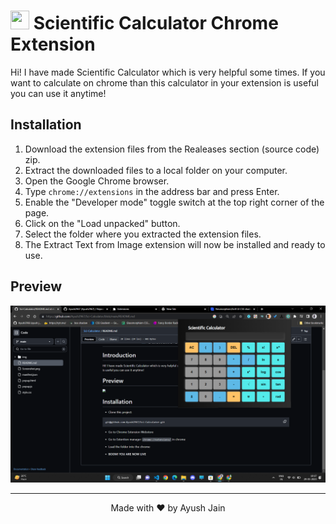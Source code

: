 <h1 ><img src="/img/favicon.png" width="30" height="30"> Scientific Calculator Chrome Extension</h1>


Hi! I have made Scientific Calculator which is very helpful some times. If you want to calculate on chrome than this calculator in your extension is useful you can use it anytime!

 ## Installation
1. Download the extension files from the Realeases section (source code) zip.
2. Extract the downloaded files to a local folder on your computer.
3. Open the Google Chrome browser.
4. Type `chrome://extensions` in the address bar and press Enter.
5. Enable the "Developer mode" toggle switch at the top right corner of the page.
6. Click on the "Load unpacked" button.
7. Select the folder where you extracted the extension files.
8. The Extract Text from Image extension will now be installed and ready to use.

## Preview 
<img src="Screenshot 2023-05-29 101716.png">
 <hr>

 <p align="center" >
 Made with ❤️ by Ayush Jain</p>
